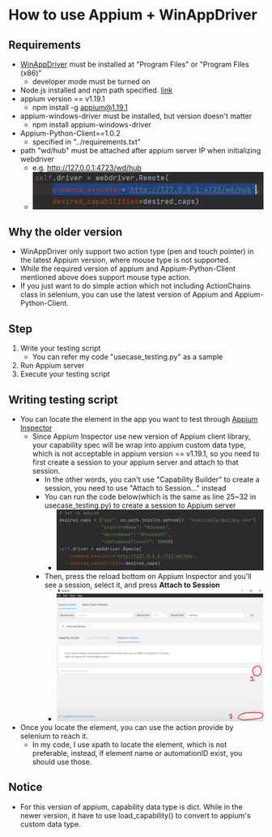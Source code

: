 # How to use Appium + WinAppDriver

## Requirements
- [WinAppDriver](https://github.com/microsoft/WinAppDriver/releases) must be installed at "Program Files" or "Program Files (x86)"
  - developer mode must be turned on
- Node.js installed and npm path specified. [link](https://docs.npmjs.com/downloading-and-installing-node-js-and-npm)
- appium version == v1.19.1
  - npm install -g appium@1.19.1
- appium-windows-driver must be installed, but version doesn't matter 
  - npm install appium-windows-driver
- Appium-Python-Client==1.0.2
  - specified in "../requirements.txt"
- path "wd/hub" must be attached after appium server IP when initializing webdriver
  - e.g. http://127.0.0.1:4723/wd/hub
  - ![img.png](path_example.png)

## Why the older version
- WinAppDriver only support two action type (pen and touch pointer) in the latest Appium version, where mouse type is not supported.
- While the required version of appium and Appium-Python-Client mentioned above does support mouse type action.
- If you just want to do simple action which not including ActionChains class in selenium, you can use the latest version of Appium and Appium-Python-Client. 

## Step
1. Write your testing script
   - You can refer my code "usecase_testing.py" as a sample
2. Run Appium server
3. Execute your testing script

## Writing testing script
- You can locate the element in the app you want to test through [Appium Inspector](https://github.com/appium/appium-inspector/releases)
  - Since Appium Inspector use new version of Appium client library, your capability spec will be wrap into appium custom data type, which is not acceptable in appium version == v1.19.1, so you need to first create a session to your appium server and attach to that session.
    - In the other words, you can't use "Capability Builder" to create a session, you need to use "Attach to Session..." instead
    - You can run the code below(which is the same as line 25~32 in usecase_testing.py) to create a session to Appium server
      - ![img.png](create_session_code.png)
    - Then, press the reload bottom on Appium Inspector and you'll see a session, select it, and press **Attach to Session** 
      - ![img.png](Appium_Inspector.png)
- Once you locate the element, you can use the action provide by selenium to reach it.
  - In my code, I use xpath to locate the element, which is not preferable, instead, if element name or automationID exist, you should use those.  

## Notice
- For this version of appium, capability data type is dict. While in the newer version, it have to use load_capability() to convert to appium's custom data type.